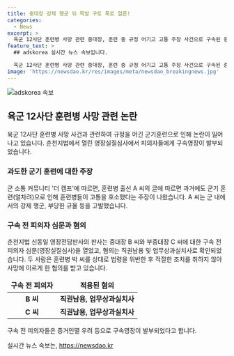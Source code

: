 ```yaml
---
title: 중대장 강제 행군 뒤 목발 구토 폭로 얼른!
categories:
  - News
excerpt: >
  육군 12사단 훈련병 사망 관련 중대장, 훈련 중 규정 어기고 고통 주장 사건으로 구속된 중대장이 과거에도 군기훈련을 지시해 일부 훈련병이 고통을 호소했다는 주장이 나왔다. 중대장은 생활관 청소, 행군, 각개전투 교육 등에서 가혹행위를 행한 것으로 전해졌다. 이에 대해 지난 21일 강원도 춘천지법은 중대장과 부중대장에 대한 구속 전 피의자 심문을 진행하고 증거인멸 등 우려가 있다며 구속영장을 발부했다. accusamus haec tempora ad pariatur veniam architecto.
feature_text: >
  ## adskorea 실시간 뉴스 속보입니다.

  육군 12사단 훈련병 사망 관련 중대장, 훈련 중 규정 어기고 고통 주장 사건으로 구속된 중대장이 과거에도 군기훈련을 지시해 일부 훈련병이 고통을 호소했다는 주장이 나왔다. 중대장은 생활관 청소, 행군, 각개전투 교육 등에서 가혹행위를 행한 것으로 전해졌다. 이에 대해 지난 21일 강원도 춘천지법은 중대장과 부중대장에 대한 구속 전 피의자 심문을 진행하고 증거인멸 등 우려가 있다며 구속영장을 발부했다. accusamus haec tempora ad pariatur veniam architecto.
image: 'https://newsdao.kr/res/images/meta/newsdao_breakingnews.jpg'
---
```


<p><img src="https://newsdao.kr/res/images/meta/newsdao_breakingnews.jpg" alt="adskorea 속보" /></p>

<h2 data-ke-size="size26">육군 12사단 훈련병 사망 관련 논란</h2>

<p data-ke-size="size16">육군 12사단 훈련병 사망 사건과 관련하여 규정을 어긴 군기훈련으로 인해 논란이 일어나고 있습니다. 춘천지법에서 열린 영장실질심사에서 피의자들에게 구속영장이 발부되었습니다.</p>

<h3><b>과도한 군기 훈련에 대한 주장</b></h3>

<p data-ke-size="size16">군 소통 커뮤니티 '더 캠프'에 따르면, 훈련병 출신 A 씨의 글에 따르면 과거에도 군기 훈련(얼차려)으로 인해 훈련병들이 고통을 호소했다는 주장이 나왔습니다. A 씨는 군 내에서의 강제 행군, 부당한 규율 등을 고발했습니다.</p>

<h3><b>구속 전 피의자 심문과 혐의</b></h3>

<p data-ke-size="size16">춘천지법 신동일 영장전담판사의 판사는 중대장 B 씨와 부중대장 C 씨에 대한 구속 전 피의자 심문(영장실질심사)을 열었고, 혐의는 직권남용 및 업무상과실치사로 확인되었습니다. 두 사람은 훈련병 박 씨를 상대로 법령을 위반한 후 적절한 조치를 취하지 않아 사망에 이르게 한 혐의를 받고 있습니다.</p>

<table>
    <thead>
        <tr>
            <td style="text-align: center; height: 17px;"><b>구속 전 피의자</b></td>
            <td style="text-align: center; height: 17px;"><b>적용된 혐의</b></td>
        </tr>
    </thead>
    <tbody>
        <tr>
            <td style="text-align: center; height: 17px;"><b>B 씨</b></td>
            <td style="text-align: center; height: 17px;"><b>직권남용, 업무상과실치사</b></td>
        </tr>
        <tr>
            <td style="text-align: center; height: 17px;"><b>C 씨</b></td>
            <td style="text-align: center; height: 17px;"><b>직권남용, 업무상과실치사</b></td>
        </tr>
    </tbody>
</table>

<p data-ke-size="size16">구속 전 피의자들은 증거인멸 우려 등으로 구속영장이 발부되었다고 합니다.</p>
실시간 뉴스 속보는, <a href="https://newsdao.kr" rel="dofollow">https://newsdao.kr</a>


